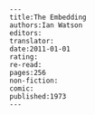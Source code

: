
    ---
    title:The Embedding
    authors:Ian Watson
    editors:
    translator:
    date:2011-01-01
    rating:
    re-read:
    pages:256
    non-fiction:
    comic:
    published:1973
    ---

    